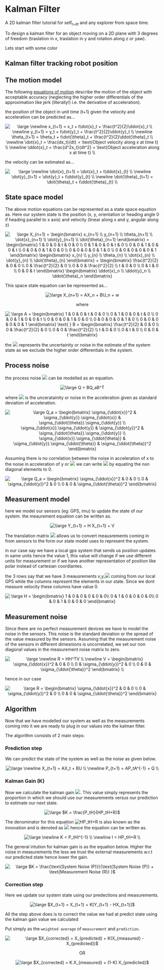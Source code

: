 # Kalman Filter

A 2D kalman filter tutorial for self<sub>t+dt</sub> and any explorer from space time.

To design a kalman filter for an object moving on a 2D plane with 3 degrees of freedom (traslation in x, traslation in y and rotation along z or yaw).

Lets start with some color

## Kalman filter tracking robot position



## The motion model

The following [equations of motion](https://en.wikipedia.org/wiki/Equations_of_motion) describe the motion of the object with acceptable accuracy (neglecting the higher order differentials of the approximation like jerk (literally!) i.e. the derivative of acceleration).

the position of the object in unit time (t+1) given the velocity and acceleration can be predicted as...

<center>

<img src="https://latex.codecogs.com/png.latex?\inline&space;\dpi{150}&space;\large&space;\newline&space;x_{t&plus;1}&space;=&space;x_t&space;&plus;&space;t\dot{x}_t&space;&plus;&space;\frac{t^2}{2}\ddot{x}_t&space;\\&space;\newline&space;y_{t&plus;1}&space;=&space;y_t&space;&plus;&space;t\dot{y}_t&space;&plus;&space;\frac{t^2}{2}\ddot{y}_t&space;\\&space;\newline&space;\theta_{t&plus;1}&space;=&space;\theta_t&space;&plus;&space;t\dot{\theta}_t&space;&plus;&space;\frac{t^2}{2}\ddot{\theta}_t&space;\\&space;\newline&space;\dot{x}_t&space;=&space;\frac{dx_t}{dt}&space;=&space;\text{Object&space;velocity&space;along&space;x&space;at&space;time&space;t}&space;\\&space;\newline&space;\ddot{x}_t&space;=&space;\frac{d^2x_t}{dt^2}&space;=&space;\text{Object&space;acceleration&space;along&space;x&space;at&space;time&space;t}&space;\\" title="\large \newline x_{t+1} = x_t + t\dot{x}_t + \frac{t^2}{2}\ddot{x}_t \\ \newline y_{t+1} = y_t + t\dot{y}_t + \frac{t^2}{2}\ddot{y}_t \\ \newline \theta_{t+1} = \theta_t + t\dot{\theta}_t + \frac{t^2}{2}\ddot{\theta}_t \\ \newline \dot{x}_t = \frac{dx_t}{dt} = \text{Object velocity along x at time t} \\ \newline \ddot{x}_t = \frac{d^2x_t}{dt^2} = \text{Object acceleration along x at time t} \\" />

</center>

the velocity can be estimated as...

<center>

<img src="https://latex.codecogs.com/png.latex?\inline&space;\dpi{150}&space;\large&space;\newline&space;\dot{x}_{t&plus;1}&space;=&space;\dot{x}_t&space;&plus;&space;t\ddot{x}_{t}&space;\\&space;\newline&space;\dot{y}_{t&plus;1}&space;=&space;\dot{y}_t&space;&plus;&space;t\ddot{y}_{t}&space;\\&space;\newline&space;\dot{\theta}_{t&plus;1}&space;=&space;\dot{\theta}_t&space;&plus;&space;t\ddot{\theta}_{t}&space;\\" title="\large \newline \dot{x}_{t+1} = \dot{x}_t + t\ddot{x}_{t} \\ \newline \dot{y}_{t+1} = \dot{y}_t + t\ddot{y}_{t} \\ \newline \dot{\theta}_{t+1} = \dot{\theta}_t + t\ddot{\theta}_{t} \\" />

</center>


## State space model

The above motion equations can be represented as a state space equation as. Here our system state is the position (x, y, orientation or heading angle 0 if heading parallel to x axis) and velocity (linear along x and y, angular along z)

<center>

<img src="https://latex.codecogs.com/png.latex?\inline&space;\dpi{150}&space;\large&space;X_{n&plus;1}&space;=&space;\begin{bmatrix}&space;x_{n&plus;1}&space;\\&space;y_{n&plus;1}&space;\\&space;\theta_{n&plus;1}&space;\\&space;\dot{x}_{n&plus;1}&space;\\&space;\dot{y}_{n&plus;1}&space;\\&space;\dot{\theta}_{n&plus;1}&space;\end{bmatrix}&space;=&space;\begin{bmatrix}&space;1&space;&&space;0&space;&&space;0&space;&&space;t&space;&&space;0&space;&&space;0&space;\\&space;0&space;&&space;1&space;&&space;0&space;&&space;0&space;&&space;t&space;&&space;0&space;\\&space;0&space;&&space;0&space;&&space;1&space;&&space;0&space;&&space;0&space;&&space;t&space;\\&space;0&space;&&space;0&space;&&space;0&space;&&space;1&space;&&space;0&space;&&space;0&space;\\&space;0&space;&&space;0&space;&&space;0&space;&&space;0&space;&&space;1&space;&&space;0&space;\\&space;0&space;&&space;0&space;&&space;0&space;&&space;0&space;&&space;0&space;&&space;1&space;\end{bmatrix}&space;\begin{bmatrix}&space;x_{n}&space;\\&space;y_{n}&space;\\&space;\theta_{n}&space;\\&space;\dot{x}_{n}&space;\\&space;\dot{y}_{n}&space;\\&space;\dot{\theta}_{n}&space;\end{bmatrix}&space;&plus;&space;\begin{bmatrix}&space;\frac{t^2}{2}&space;&&space;0&space;&&space;0&space;\\&space;0&space;&&space;\frac{t^2}{2}&space;&&space;0&space;\\&space;0&space;&&space;0&space;&&space;\frac{t^2}{2}&space;\\&space;t&space;&&space;0&space;&&space;0&space;\\&space;0&space;&&space;t&space;&&space;0&space;\\&space;0&space;&&space;0&space;&&space;t&space;\end{bmatrix}&space;\begin{bmatrix}&space;\ddot{x}_n&space;\\&space;\ddot{y}_n&space;\\&space;\ddot{\theta}_n&space;\end{bmatrix}" title="\large X_{n+1} = \begin{bmatrix} x_{n+1} \\ y_{n+1} \\ \theta_{n+1} \\ \dot{x}_{n+1} \\ \dot{y}_{n+1} \\ \dot{\theta}_{n+1} \end{bmatrix} = \begin{bmatrix} 1 & 0 & 0 & t & 0 & 0 \\ 0 & 1 & 0 & 0 & t & 0 \\ 0 & 0 & 1 & 0 & 0 & t \\ 0 & 0 & 0 & 1 & 0 & 0 \\ 0 & 0 & 0 & 0 & 1 & 0 \\ 0 & 0 & 0 & 0 & 0 & 1 \end{bmatrix} \begin{bmatrix} x_{n} \\ y_{n} \\ \theta_{n} \\ \dot{x}_{n} \\ \dot{y}_{n} \\ \dot{\theta}_{n} \end{bmatrix} + \begin{bmatrix} \frac{t^2}{2} & 0 & 0 \\ 0 & \frac{t^2}{2} & 0 \\ 0 & 0 & \frac{t^2}{2} \\ t & 0 & 0 \\ 0 & t & 0 \\ 0 & 0 & t \end{bmatrix} \begin{bmatrix} \ddot{x}_n \\ \ddot{y}_n \\ \ddot{\theta}_n \end{bmatrix}" />

</center>

This space state equation can be represented as...

<center>

<img src="https://latex.codecogs.com/png.latex?\inline&space;\dpi{150}&space;\large&space;X_{n&plus;1}&space;=&space;AX_n&space;&plus;&space;BU_n&space;&plus;&space;w" title="\large X_{n+1} = AX_n + BU_n + w" />

where

<img src="https://latex.codecogs.com/png.latex?\inline&space;\dpi{150}&space;\large&space;A&space;=&space;\begin{bmatrix}&space;1&space;&&space;0&space;&&space;0&space;&&space;t&space;&&space;0&space;&&space;0&space;\\&space;0&space;&&space;1&space;&&space;0&space;&&space;0&space;&&space;t&space;&&space;0&space;\\&space;0&space;&&space;0&space;&&space;1&space;&&space;0&space;&&space;0&space;&&space;t&space;\\&space;0&space;&&space;0&space;&&space;0&space;&&space;1&space;&&space;0&space;&&space;0&space;\\&space;0&space;&&space;0&space;&&space;0&space;&&space;0&space;&&space;1&space;&&space;0&space;\\&space;0&space;&&space;0&space;&&space;0&space;&&space;0&space;&&space;0&space;&&space;1&space;\end{bmatrix}&space;\text{&space;}&space;B&space;=&space;\begin{bmatrix}&space;\frac{t^2}{2}&space;&&space;0&space;&&space;0&space;\\&space;0&space;&&space;\frac{t^2}{2}&space;&&space;0&space;\\&space;0&space;&&space;0&space;&&space;\frac{t^2}{2}&space;\\&space;t&space;&&space;0&space;&&space;0&space;\\&space;0&space;&&space;t&space;&&space;0&space;\\&space;0&space;&&space;0&space;&&space;t&space;\end{bmatrix}" title="\large A = \begin{bmatrix} 1 & 0 & 0 & t & 0 & 0 \\ 0 & 1 & 0 & 0 & t & 0 \\ 0 & 0 & 1 & 0 & 0 & t \\ 0 & 0 & 0 & 1 & 0 & 0 \\ 0 & 0 & 0 & 0 & 1 & 0 \\ 0 & 0 & 0 & 0 & 0 & 1 \end{bmatrix} \text{ } B = \begin{bmatrix} \frac{t^2}{2} & 0 & 0 \\ 0 & \frac{t^2}{2} & 0 \\ 0 & 0 & \frac{t^2}{2} \\ t & 0 & 0 \\ 0 & t & 0 \\ 0 & 0 & t \end{bmatrix}" />

</center>

the <img src="https://render.githubusercontent.com/render/math?math=w"> represents the uncertainity or noise in the estimate of the system state as we exclude the higher order differentials in the system.

## Process noise

the process noise <img src="https://render.githubusercontent.com/render/math?math=w"> can be modelled as an equation.

<center>
<img src="https://latex.codecogs.com/png.latex?\inline&space;\dpi{150}&space;\large&space;Q&space;=&space;BQ_aB^T" title="\large Q = BQ_aB^T" />

</center>

where <img src="https://render.githubusercontent.com/render/math?math=Q_a"> is the unceratainity or noise in the acceleration given as standard deviation of acceleration.

<center>

<img src="https://latex.codecogs.com/png.latex?\inline&space;\dpi{150}&space;\large&space;Q_a&space;=&space;\begin{bmatrix}&space;\sigma_{\ddot{x}}^2&space;&&space;\sigma_{\ddot{y}}.\sigma_{\ddot{x}}&space;&&space;\sigma_{\ddot{\theta}}.\sigma_{\ddot{y}}&space;\\&space;\sigma_{\ddot{x}}.\sigma_{\ddot{y}}&space;&&space;\sigma_{\ddot{y}}^2&space;&&space;\sigma_{\ddot{\theta}}.\sigma_{\ddot{y}}&space;\\&space;\sigma_{\ddot{x}}.\sigma_{\ddot{\theta}}&space;&&space;\sigma_{\ddot{y}}.\sigma_{\ddot{\theta}}&space;&&space;\sigma_{\ddot{\theta}}^2&space;\end{bmatrix}" title="\large Q_a = \begin{bmatrix} \sigma_{\ddot{x}}^2 & \sigma_{\ddot{y}}.\sigma_{\ddot{x}} & \sigma_{\ddot{\theta}}.\sigma_{\ddot{y}} \\ \sigma_{\ddot{x}}.\sigma_{\ddot{y}} & \sigma_{\ddot{y}}^2 & \sigma_{\ddot{\theta}}.\sigma_{\ddot{y}} \\ \sigma_{\ddot{x}}.\sigma_{\ddot{\theta}} & \sigma_{\ddot{y}}.\sigma_{\ddot{\theta}} & \sigma_{\ddot{\theta}}^2 \end{bmatrix}" />

</center>

Assuming there is no correlation between the noise in acceleration of x to the noise in acceleration of y or <img src="https://render.githubusercontent.com/render/math?math=\theta"> we can write <img src="https://render.githubusercontent.com/render/math?math=Q_a"> by equating the non diagonal elements to 0.

<center>

<img src="https://latex.codecogs.com/png.latex?\inline&space;\dpi{150}&space;\large&space;Q_a&space;=&space;\begin{bmatrix}&space;\sigma_{\ddot{x}}^2&space;&&space;0&space;&&space;0&space;\\&space;0&space;&&space;\sigma_{\ddot{y}}^2&space;&&space;0&space;\\&space;0&space;&&space;0&space;&&space;\sigma_{\ddot{\theta}}^2&space;\end{bmatrix}" title="\large Q_a = \begin{bmatrix} \sigma_{\ddot{x}}^2 & 0 & 0 \\ 0 & \sigma_{\ddot{y}}^2 & 0 \\ 0 & 0 & \sigma_{\ddot{\theta}}^2 \end{bmatrix}" />

</center>

## Measurement model

here we model our sensors (eg: GPS, imu) to update the state of our system. the meaurement equation can be written as. 
<center>

<img src="https://latex.codecogs.com/png.latex?\inline&space;\dpi{150}&space;\large&space;Y_{t&plus;1}&space;=&space;H&space;X_{t&plus;1}&space;&plus;&space;V" title="\large Y_{t+1} = H X_{t+1} + V" />

</center>

The translation matrix <img src="https://render.githubusercontent.com/render/math?math=H"> allows us to convert meausrements coming in from sensors to the form our state model uses to represent the system.

in our case say we have a local gps system that sends us position updates in same units hence the value 1, this value will change if we use different units for measurement or if we have another representation of position like polar instead of cartesian coordiantes.

the 3 rows say that we have 3 meausrements x,y,<img src="https://render.githubusercontent.com/render/math?math=\theta"> coming from our local GPS while the columns represent the elements in our state. Since we dont measure velocity these columns have value 0.

<center>

<img src="https://latex.codecogs.com/png.latex?\inline&space;\dpi{150}&space;\large&space;H&space;=&space;\begin{bmatrix}&space;1&space;&&space;0&space;&&space;0&space;&&space;0&space;&&space;0&space;&&space;0\\&space;0&space;&&space;1&space;&&space;0&space;&&space;0&space;&&space;0&space;&&space;0\\&space;0&space;&&space;0&space;&&space;1&space;&&space;0&space;&&space;0&space;&&space;0&space;\end{bmatrix}" title="\large H = \begin{bmatrix} 1 & 0 & 0 & 0 & 0 & 0\\ 0 & 1 & 0 & 0 & 0 & 0\\ 0 & 0 & 1 & 0 & 0 & 0 \end{bmatrix}" />

</center>

## Measurement noise

Since there are no perfect measurement devices we have to model the noise in the sensors. This noise is the standard deviation or the spread of the value measured by the sensors. Assuming that the measurement noise of the sensors in different dimesnions is uncorrelated, we set our non diagonal values in the measurement noise matrix to zero.

<center>

<img src="https://latex.codecogs.com/png.latex?\inline&space;\dpi{150}&space;\large&space;\newline&space;R&space;=&space;HH^TV&space;\\&space;\newline&space;V&space;=&space;\begin{bmatrix}&space;\sigma_{\ddot{x}}^2&space;&&space;0&space;&&space;0&space;\\&space;0&space;&&space;\sigma_{\ddot{y}}^2&space;&&space;0&space;\\&space;0&space;&&space;0&space;&&space;\sigma_{\ddot{\theta}}^2&space;\end{bmatrix}&space;\\" title="\large \newline R = HH^TV \\ \newline V = \begin{bmatrix} \sigma_{\ddot{x}}^2 & 0 & 0 \\ 0 & \sigma_{\ddot{y}}^2 & 0 \\ 0 & 0 & \sigma_{\ddot{\theta}}^2 \end{bmatrix} \\" />

</center>

hence in our case

<center>

<img src="https://latex.codecogs.com/png.latex?\inline&space;\dpi{150}&space;\large&space;R&space;=&space;\begin{bmatrix}&space;\sigma_{\ddot{x}}^2&space;&&space;0&space;&&space;0&space;\\&space;0&space;&&space;\sigma_{\ddot{y}}^2&space;&&space;0&space;\\&space;0&space;&&space;0&space;&&space;\sigma_{\ddot{\theta}}^2&space;\end{bmatrix}" title="\large R = \begin{bmatrix} \sigma_{\ddot{x}}^2 & 0 & 0 \\ 0 & \sigma_{\ddot{y}}^2 & 0 \\ 0 & 0 & \sigma_{\ddot{\theta}}^2 \end{bmatrix}" />

</center>

## Algorithm

Now that we have modelled our system as well as the measurements coming into it we are ready to plug in our values into the kalman filter.

The algorithm consists of 2 main steps:

### Prediction step

We can predict the state of the system as well as the noise as given below.

<center>

<img src="https://latex.codecogs.com/png.latex?\inline&space;\dpi{150}&space;\large&space;\newline&space;X_{t&plus;1}&space;=&space;AX_t&space;&plus;&space;BU&space;\\&space;\newline&space;P_{t&plus;1}&space;=&space;AP_tA^{-1}&space;&plus;&space;Q&space;\\" title="\large \newline X_{t+1} = AX_t + BU \\ \newline P_{t+1} = AP_tA^{-1} + Q \\" />

</center>

### Kalman Gain (K)

Now we calculate the kalman gain <img src="https://render.githubusercontent.com/render/math?math=K">. This value simply represents the proportion in which we should use our measurements versus our prediction to estimate our next state.

<center>

<img src="https://latex.codecogs.com/png.latex?\inline&space;\dpi{150}&space;\large&space;$K&space;=&space;\frac{P_tH}{HP_tH&plus;R}$" title="\large $K = \frac{P_tH}{HP_tH+R}$" />

</center>

The denominator for this equation <img src="https://latex.codecogs.com/gif.latex?HP_tH&plus;R" title="HP_tH+R" /> is also known as the innovation and is denoted as <img src="https://render.githubusercontent.com/render/math?math=I"> hence the equation can be written as.

<center>
  
<img src="https://latex.codecogs.com/png.latex?\inline&space;\dpi{150}&space;\large&space;\newline&space;K&space;=&space;P_tHI^{-1}&space;\\&space;\newline&space;I&space;=&space;HP_tH&plus;R&space;\\" title="\large \newline K = P_tHI^{-1} \\ \newline I = HP_tH+R \\" />

</center>

The general intution for kalman gain is as the equation below. Higher the noise in measurements the less we trust the external measurements w.r.t our predicted state hence lower the gain.

<center>

<img src="https://latex.codecogs.com/png.latex?\inline&space;\dpi{150}&space;\large&space;$K&space;=&space;\frac{\text{System&space;Noise&space;(P)}}{\text{System&space;Noise&space;(P)}&space;&plus;&space;\text{Measurement&space;Noise&space;(R)}&space;}$" title="\large $K = \frac{\text{System Noise (P)}}{\text{System Noise (P)} + \text{Measurement Noise (R)} }$" />

</center>

### Correction step

Here we update our system state using our predections and measurements.

<center>
  
<img src="https://latex.codecogs.com/png.latex?\inline&space;\dpi{150}&space;\large&space;$X_{t&plus;1}&space;=&space;X_{t&plus;1}&space;&plus;&space;K[Y_{t&plus;1}&space;-&space;HX_{t&plus;1}]$" title="\large $X_{t+1} = X_{t+1} + K[Y_{t+1} - HX_{t+1}]$" />

</center>

All the step above does is to correct the value we had at predict state using the kalman gain value we calculated

Put simply as the `weighted average` of `measurement` and `prediction`.

<center>

<img src="https://latex.codecogs.com/png.latex?\inline&space;\dpi{150}&space;\large&space;$X_{corrected}&space;=&space;X_{predicted}&space;&plus;&space;K(X_{measured}&space;-&space;X_{predicted})$" title="\large $X_{corrected} = X_{predicted} + K(X_{measured} - X_{predicted})$" />

OR

<img src="https://latex.codecogs.com/png.latex?\inline&space;\dpi{150}&space;\large&space;$X_{corrected}&space;=&space;K.X_{measured}&space;&plus;&space;(1-K)&space;X_{predicted}$" title="\large $X_{corrected} = K.X_{measured} + (1-K) X_{predicted}$" />

</center>


